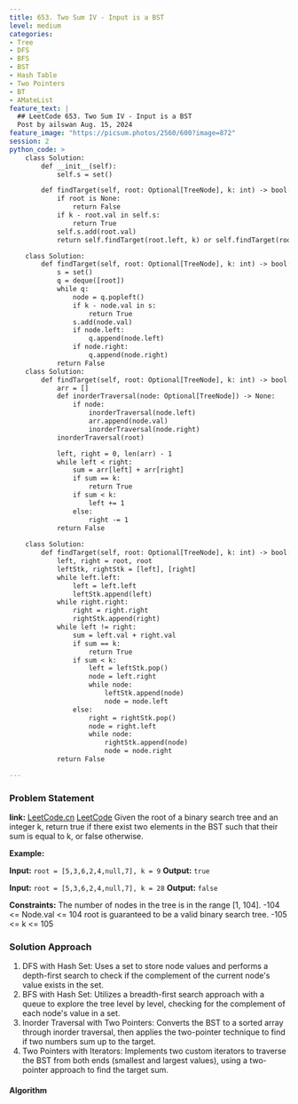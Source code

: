 ```yaml
---
title: 653. Two Sum IV - Input is a BST
level: medium
categories:
- Tree
- DFS
- BFS
- BST
- Hash Table
- Two Pointers
- BT
- AMateList
feature_text: |
  ## LeetCode 653. Two Sum IV - Input is a BST
  Post by ailswan Aug. 15, 2024
feature_image: "https://picsum.photos/2560/600?image=872"
session: 2
python_code: >
    class Solution: 
        def __init__(self):
            self.s = set()

        def findTarget(self, root: Optional[TreeNode], k: int) -> bool:
            if root is None:
                return False
            if k - root.val in self.s:
                return True
            self.s.add(root.val)
            return self.findTarget(root.left, k) or self.findTarget(root.right, k)

    class Solution:
        def findTarget(self, root: Optional[TreeNode], k: int) -> bool:
            s = set()
            q = deque([root])
            while q:
                node = q.popleft()
                if k - node.val in s:
                    return True
                s.add(node.val)
                if node.left:
                    q.append(node.left)
                if node.right:
                    q.append(node.right)
            return False
    class Solution:
        def findTarget(self, root: Optional[TreeNode], k: int) -> bool:
            arr = []
            def inorderTraversal(node: Optional[TreeNode]) -> None:
                if node:
                    inorderTraversal(node.left)
                    arr.append(node.val)
                    inorderTraversal(node.right)
            inorderTraversal(root)

            left, right = 0, len(arr) - 1
            while left < right:
                sum = arr[left] + arr[right]
                if sum == k:
                    return True
                if sum < k:
                    left += 1
                else:
                    right -= 1
            return False
    
    class Solution:
        def findTarget(self, root: Optional[TreeNode], k: int) -> bool:
            left, right = root, root
            leftStk, rightStk = [left], [right]
            while left.left:
                left = left.left
                leftStk.append(left)
            while right.right:
                right = right.right
                rightStk.append(right)
            while left != right:
                sum = left.val + right.val
                if sum == k:
                    return True
                if sum < k:
                    left = leftStk.pop()
                    node = left.right
                    while node:
                        leftStk.append(node)
                        node = node.left
                else:
                    right = rightStk.pop()
                    node = right.left
                    while node:
                        rightStk.append(node)
                        node = node.right
            return False

---
```


### Problem Statement
**link:**
[LeetCode.cn](https://leetcode.cn/problems/total-hamming-distance/)
[LeetCode](https://leetcode.com/total-hamming-distance/)
Given the root of a binary search tree and an integer k, return true if there exist two elements in the BST such that their sum is equal to k, or false otherwise.

**Example:**

**Input:** `root = [5,3,6,2,4,null,7], k = 9`
**Output:** `true`

**Input:** `root = [5,3,6,2,4,null,7], k = 28`
**Output:** `false`

**Constraints:**
The number of nodes in the tree is in the range [1, 104].
-104 <= Node.val <= 104
root is guaranteed to be a valid binary search tree.
-105 <= k <= 105
 
### Solution Approach
1. DFS with Hash Set: Uses a set to store node values and performs a depth-first search to check if the complement of the current node's value exists in the set.
2. BFS with Hash Set: Utilizes a breadth-first search approach with a queue to explore the tree level by level, checking for the complement of each node's value in a set.
3. Inorder Traversal with Two Pointers: Converts the BST to a sorted array through inorder traversal, then applies the two-pointer technique to find if two numbers sum up to the target.
4. Two Pointers with Iterators: Implements two custom iterators to traverse the BST from both ends (smallest and largest values), using a two-pointer approach to find the target sum.

#### Algorithm
 